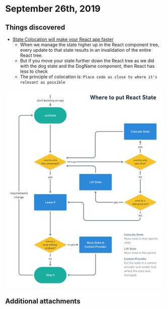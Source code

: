 # September 26th, 2019

## Things discovered

* [State Colocation will make your React app faster](https://kentcdodds.com/blog/state-colocation-will-make-your-react-app-faster)
    * When we manage the state higher up in the React component tree, every update to that state results in an invalidation of the entire React tree.
    * But if you move your state further down the React tree as we did with the dog state and the DogName component, then React has less to check
    * The principle of colocation is: `Place code as close to where it's relevant as possible` 

![](../../resources/screenshots/where-to-put-state.png)

## Additional attachments



